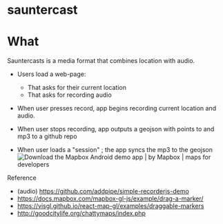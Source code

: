 # sauntercast

# What
Sauntercasts is a media format that combines location with audio.

* Users load a web-page:
	* That asks for their current location
	* That asks for recording audio

* When user presses record, app begins recording current location and audio.

* When user stops recording, app outputs a geojson with points to and mp3 to a github repo

* When user loads a "session" ; the app syncs the mp3 to the geojson
![Download the Mapbox Android demo app | by Mapbox | maps for developers](https://miro.medium.com/max/1575/0*FWfwRDAV1KNoHWJ4.gif)

Reference
* (audio) https://github.com/addpipe/simple-recorderjs-demo
* https://docs.mapbox.com/mapbox-gl-js/example/drag-a-marker/
* https://visgl.github.io/react-map-gl/examples/draggable-markers
* http://goodcitylife.org/chattymaps/index.php
